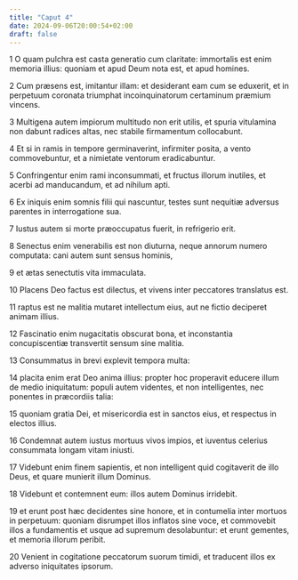 ```yaml
---
title: "Caput 4"
date: 2024-09-06T20:00:54+02:00
draft: false
---
```



1 O quam pulchra est casta generatio cum claritate: immortalis est enim memoria illius: quoniam et apud Deum nota est, et apud homines.

2 Cum præsens est, imitantur illam: et desiderant eam cum se eduxerit, et in perpetuum coronata triumphat incoinquinatorum certaminum præmium vincens.

3 Multigena autem impiorum multitudo non erit utilis, et spuria vitulamina non dabunt radices altas, nec stabile firmamentum collocabunt.

4 Et si in ramis in tempore germinaverint, infirmiter posita, a vento commovebuntur, et a nimietate ventorum eradicabuntur.

5 Confringentur enim rami inconsummati, et fructus illorum inutiles, et acerbi ad manducandum, et ad nihilum apti.

6 Ex iniquis enim somnis filii qui nascuntur, testes sunt nequitiæ adversus parentes in interrogatione sua.

7 Iustus autem si morte præoccupatus fuerit, in refrigerio erit.

8 Senectus enim venerabilis est non diuturna, neque annorum numero computata: cani autem sunt sensus hominis,

9 et ætas senectutis vita immaculata.

10 Placens Deo factus est dilectus, et vivens inter peccatores translatus est.

11 raptus est ne malitia mutaret intellectum eius, aut ne fictio deciperet animam illius.

12 Fascinatio enim nugacitatis obscurat bona, et inconstantia concupiscentiæ transvertit sensum sine malitia.

13 Consummatus in brevi explevit tempora multa:

14 placita enim erat Deo anima illius: propter hoc properavit educere illum de medio iniquitatum: populi autem videntes, et non intelligentes, nec ponentes in præcordiis talia:

15 quoniam gratia Dei, et misericordia est in sanctos eius, et respectus in electos illius.

16 Condemnat autem iustus mortuus vivos impios, et iuventus celerius consummata longam vitam iniusti.

17 Videbunt enim finem sapientis, et non intelligent quid cogitaverit de illo Deus, et quare munierit illum Dominus.

18 Videbunt et contemnent eum: illos autem Dominus irridebit.

19 et erunt post hæc decidentes sine honore, et in contumelia inter mortuos in perpetuum: quoniam disrumpet illos inflatos sine voce, et commovebit illos a fundamentis et usque ad supremum desolabuntur: et erunt gementes, et memoria illorum peribit.

20 Venient in cogitatione peccatorum suorum timidi, et traducent illos ex adverso iniquitates ipsorum.

